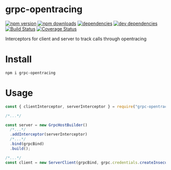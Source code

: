 # grpc-opentracing

[![npm version](https://badge.fury.io/js/grpc-opentracing.svg)](https://www.npmjs.com/package/grpc-opentracing)
[![npm downloads](https://img.shields.io/npm/dt/grpc-opentracing.svg)](https://www.npmjs.com/package/grpc-opentracing)
[![dependencies](https://img.shields.io/david/litichevskiydv/grpc-opentracing.svg)](https://www.npmjs.com/package/grpc-opentracing)
[![dev dependencies](https://img.shields.io/david/dev/litichevskiydv/grpc-opentracing.svg)](https://www.npmjs.com/package/grpc-opentracing)
[![Build Status](https://travis-ci.org/litichevskiydv/grpc-opentracing.svg?branch=master)](https://travis-ci.org/litichevskiydv/grpc-opentracing)
[![Coverage Status](https://coveralls.io/repos/github/litichevskiydv/grpc-opentracing/badge.svg?branch=master)](https://coveralls.io/github/litichevskiydv/grpc-opentracing?branch=master)

Interceptors for client and server to track calls through opentracing

# Install

`npm i grpc-opentracing`

# Usage

```javascript
const { clientInterceptor, serverInterceptor } = require("grpc-opentracing");

/*...*/

const server = new GrpcHostBuilder()
  /*...*/
  .addInterceptor(serverInterceptor)
  /*...*/
  .bind(grpcBind)
  .build();

/*...*/
const client = new ServerClient(grpcBind, grpc.credentials.createInsecure(), { interceptors: [clientInterceptor] });
```
